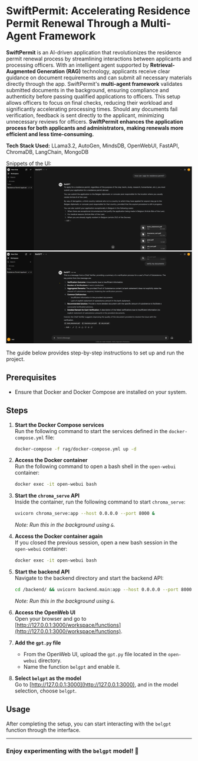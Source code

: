 
# **SwiftPermit:** Accelerating Residence Permit Renewal Through a Multi-Agent Framework

**SwiftPermit** is an AI-driven application that revolutionizes the residence permit renewal process by streamlining interactions between applicants and processing officers. With an intelligent agent supported by **Retrieval-Augmented Generation (RAG)** technology, applicants receive clear guidance on document requirements and can submit all necessary materials directly through the app. SwiftPermit's **multi-agent framework** validates submitted documents in the background, ensuring compliance and authenticity before passing qualified applications to officers. This setup allows officers to focus on final checks, reducing their workload and significantly accelerating processing times. Should any documents fail verification, feedback is sent directly to the applicant, minimizing unnecessary reviews for officers. **SwiftPermit enhances the application process for both applicants and administrators, making renewals more efficient and less time-consuming.**

**Tech Stack Used:** LLama3.2, AutoGen, MindsDB, OpenWebUI, FastAPI, ChromaDB, LangChain, MongoDB

Snippets of the UI:
![UI Start](ui_start.png)
![UI End](ui_end.png)


The guide below provides step-by-step instructions to set up and run the project.

## Prerequisites

- Ensure that Docker and Docker Compose are installed on your system.

## Steps

1. **Start the Docker Compose services**  
   Run the following command to start the services defined in the `docker-compose.yml` file:
   ```bash
   docker-compose -f rag/docker-compose.yml up -d
   ```

2. **Access the Docker container**  
   Run the following command to open a bash shell in the `open-webui` container:
   ```bash
   docker exec -it open-webui bash
   ```

3. **Start the `chroma_serve` API**  
   Inside the container, run the following command to start `chroma_serve`:
   ```bash
   uvicorn chroma_serve:app --host 0.0.0.0 --port 8000 &
   ```
   _Note: Run this in the background using `&`._

4. **Access the Docker container again**  
   If you closed the previous session, open a new bash session in the `open-webui` container:
   ```bash
   docker exec -it open-webui bash
   ```

5. **Start the backend API**  
   Navigate to the backend directory and start the backend API:
   ```bash
   cd /backend/ && uvicorn backend.main:app --host 0.0.0.0 --port 8000 &
   ```
   _Note: Run this in the background using `&`._

6. **Access the OpenWeb UI**  
   Open your browser and go to [http://127.0.0.1:3000/workspace/functions](http://127.0.0.1:3000/workspace/functions).

7. **Add the `gpt.py` file**  
   - From the OpenWeb UI, upload the `gpt.py` file located in the `open-webui` directory.
   - Name the function `belgpt` and enable it.

8. **Select `belgpt` as the model**  
   Go to [http://127.0.0.1:3000](http://127.0.0.1:3000), and in the model selection, choose `belgpt`.

## Usage

After completing the setup, you can start interacting with the `belgpt` function through the interface.

---

### Enjoy experimenting with the `belgpt` model! 🎉
